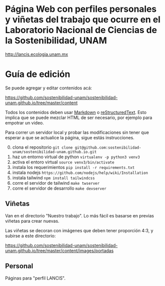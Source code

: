 # Página Web con perfiles personales y viñetas del trabajo que ocurre en el Laboratorio Nacional de Ciencias de la Sostenibilidad, UNAM

http://lancis.ecologia.unam.mx


# Guía de edición

Se puede agregar y editar contenidos acá:

<https://github.com/sostenibilidad-unam/sostenibilidad-unam.github.io/tree/master/content>

Todos los contenidos deben usar [Markdown](https://duckduckgo.com/?q=gu%C3%ADa+de+markdown&ia=web) o [reStructuredText](https://guia-de-restructuredtext.readthedocs.io/es/latest/ch_primeros_pasos.html). Esto implica que se puede mezclar HTML de ser necesario, por ejemplo para empotrar un video.

Para correr un servidor local y probar las modificaciones sin tener que esperar a que se actualice la página, sigue estás instrucciones.

0. clona el repositorio
    ```git clone git@github.com:sostenibilidad-unam/sostenibilidad-unam.github.io.git```
1. haz un entorno virtual de python
    ```virtualenv -p python3 venv3```
2. activa el entoro virtual
    ```source venv3/bin/activate```
3. instala los requerimientos 
    ```pip install -r requirements.txt```
4. instala nodejs
    ```https://github.com/nodejs/help/wiki/Installation```
5. instala tailwind
    ```npm install tailwindcss```
6. corre el servidor de tailwind
    ```make twserver```
7. corre el servidor de desarrollo
    ```make devserver```


## Viñetas

Van en el directorio "Nuestro trabajo". Lo más fácil es basarse en previas viñetas para crear nuevas.

Las viñetas se decoran con imágenes que deben tener proporción 4:3, y subirse a este directorio:

<https://github.com/sostenibilidad-unam/sostenibilidad-unam.github.io/tree/master/content/images/portadas>

## Personal

Páginas para "perfil LANCIS".

